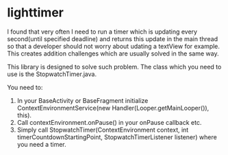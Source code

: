 # lighttimer

I found that very often I need to run a timer which is updating every second(until specified deadline) and returns this update 
in the main thread so that a developer should not worry about udating a textView for example. 
This creates addition challenges which are usually solved in the same way. 

This library is designed to solve such problem. The class which you need to use is the StopwatchTimer.java.

You need to:

1. In your BaseActivity or BaseFragment initialize ContextEnvironmentService(new Handler(Looper.getMainLooper()), this).
2. Call contextEnvironment.onPause() in your onPause callback etc.
3. Simply call StopwatchTimer(ContextEnvironment context, int timerCountdownStartingPoint, StopwatchTimerListener listener) where you need a timer.


